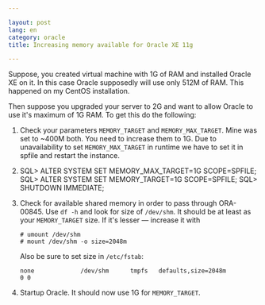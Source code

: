 ```yaml
---

layout: post  
lang: en  
category: oracle  
title: Increasing memory available for Oracle XE 11g  

---
```


Suppose, you created virtual machine with 1G of RAM and installed Oracle XE on it. In this case Oracle supposedly will use only 512M of RAM. This happened on my CentOS installation.

Then suppose you upgraded your server to 2G and want to allow Oracle to use it's maximum of 1G RAM. 
To get this do the following:

1. Check your parameters `MEMORY_TARGET` and `MEMORY_MAX_TARGET`. Mine was set to ~400M both. You need to increase them to 1G. Due to unavailability to set `MEMORY_MAX_TARGET` in runtime we have to set it in spfile and restart the instance.

2.    SQL> ALTER SYSTEM SET MEMORY_MAX_TARGET=1G SCOPE=SPFILE;
      SQL> ALTER SYSTEM SET MEMORY_TARGET=1G SCOPE=SPFILE;
      SQL> SHUTDOWN IMMEDIATE;

3. Check for available shared memory in order to pass through ORA-00845. Use `df -h` and look for size of `/dev/shm`. It should be at least as your `MEMORY_TARGET` size. If it's lesser — increase it with

       # umount /dev/shm
       # mount /dev/shm -o size=2048m
    
   Also be sure to set size in `/etc/fstab`:
   
       none             /dev/shm      tmpfs   defaults,size=2048m          0 0
    
4. Startup Oracle. It should now use 1G for `MEMORY_TARGET`.
